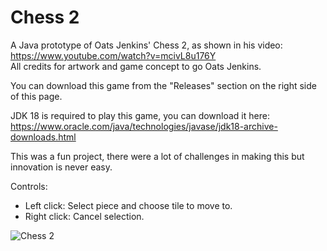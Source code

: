# Chess 2
A Java prototype of Oats Jenkins' Chess 2, as shown in his video: https://www.youtube.com/watch?v=mcivL8u176Y<br>
All credits for artwork and game concept to go Oats Jenkins.

You can download this game from the "Releases" section on the right side of this page.

JDK 18 is required to play this game, you can download it here:<br>
https://www.oracle.com/java/technologies/javase/jdk18-archive-downloads.html

This was a fun project, there were a lot of challenges in making this but innovation is never easy.

Controls:<br>
- Left click: Select piece and choose tile to move to.
- Right click: Cancel selection.

![Chess 2](https://i.imgur.com/2ucLU2H.png)
